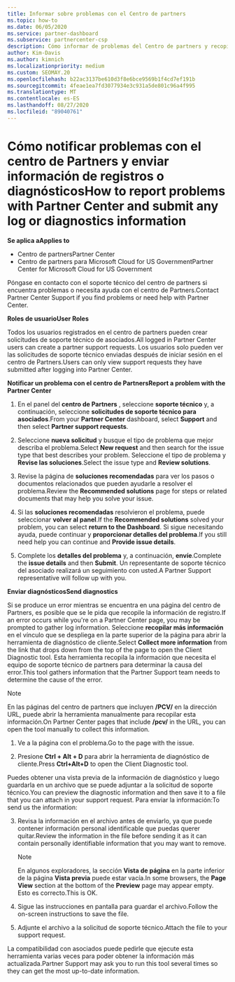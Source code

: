 ```yaml
---
title: Informar sobre problemas con el Centro de partners
ms.topic: how-to
ms.date: 06/05/2020
ms.service: partner-dashboard
ms.subservice: partnercenter-csp
description: Cómo informar de problemas del Centro de partners y recopilar información de diagnóstico para nuestro equipo de soporte técnico.
author: Kim-Davis
ms.author: kimnich
ms.localizationpriority: medium
ms.custom: SEOMAY.20
ms.openlocfilehash: b22ac3137be610d3f8e6bce9569b1f4cd7ef191b
ms.sourcegitcommit: 4feae1ea7fd3077934e3c931a5de801c96a4f995
ms.translationtype: MT
ms.contentlocale: es-ES
ms.lasthandoff: 08/27/2020
ms.locfileid: "89040761"
---
```

# <a name="how-to-report-problems-with-partner-center-and-submit-any-log-or-diagnostics-information"></a><span data-ttu-id="1e8ca-103">Cómo notificar problemas con el centro de Partners y enviar información de registros o diagnósticos</span><span class="sxs-lookup"><span data-stu-id="1e8ca-103">How to report problems with Partner Center and submit any log or diagnostics information</span></span>

<span data-ttu-id="1e8ca-104">**Se aplica a**</span><span class="sxs-lookup"><span data-stu-id="1e8ca-104">**Applies to**</span></span>

- <span data-ttu-id="1e8ca-105">Centro de partners</span><span class="sxs-lookup"><span data-stu-id="1e8ca-105">Partner Center</span></span>
- <span data-ttu-id="1e8ca-106">Centro de partners para Microsoft Cloud for US Government</span><span class="sxs-lookup"><span data-stu-id="1e8ca-106">Partner Center for Microsoft Cloud for US Government</span></span>

<span data-ttu-id="1e8ca-107">Póngase en contacto con el soporte técnico del centro de partners si encuentra problemas o necesita ayuda con el centro de Partners.</span><span class="sxs-lookup"><span data-stu-id="1e8ca-107">Contact Partner Center Support if you find problems or need help with Partner Center.</span></span>

<span data-ttu-id="1e8ca-108">**Roles de usuario**</span><span class="sxs-lookup"><span data-stu-id="1e8ca-108">**User Roles**</span></span>

<span data-ttu-id="1e8ca-109">Todos los usuarios registrados en el centro de partners pueden crear solicitudes de soporte técnico de asociados.</span><span class="sxs-lookup"><span data-stu-id="1e8ca-109">All logged in Partner Center users can create a partner support requests.</span></span> <span data-ttu-id="1e8ca-110">Los usuarios solo pueden ver las solicitudes de soporte técnico enviadas después de iniciar sesión en el centro de Partners.</span><span class="sxs-lookup"><span data-stu-id="1e8ca-110">Users can only view support requests they have submitted after logging into Partner Center.</span></span>

<span data-ttu-id="1e8ca-111">**Notificar un problema con el centro de Partners**</span><span class="sxs-lookup"><span data-stu-id="1e8ca-111">**Report a problem with the Partner Center**</span></span>

1. <span data-ttu-id="1e8ca-112">En el panel del **centro de Partners** , seleccione **soporte técnico** y, a continuación, seleccione **solicitudes de soporte técnico para asociados**.</span><span class="sxs-lookup"><span data-stu-id="1e8ca-112">From your **Partner Center** dashboard, select **Support** and then select **Partner support requests**.</span></span>

2. <span data-ttu-id="1e8ca-113">Seleccione **nueva solicitud** y busque el tipo de problema que mejor describa el problema.</span><span class="sxs-lookup"><span data-stu-id="1e8ca-113">Select **New request** and then search for the issue type that best describes your problem.</span></span> <span data-ttu-id="1e8ca-114">Seleccione el tipo de problema y **Revise las soluciones**.</span><span class="sxs-lookup"><span data-stu-id="1e8ca-114">Select the issue type and **Review solutions**.</span></span>

3. <span data-ttu-id="1e8ca-115">Revise la página de **soluciones recomendadas** para ver los pasos o documentos relacionados que pueden ayudarle a resolver el problema.</span><span class="sxs-lookup"><span data-stu-id="1e8ca-115">Review the **Recommended solutions** page for steps or related documents that may help you solve your issue.</span></span>

4. <span data-ttu-id="1e8ca-116">Si las **soluciones recomendadas** resolvieron el problema, puede seleccionar **volver al panel**.</span><span class="sxs-lookup"><span data-stu-id="1e8ca-116">If the **Recommended solutions** solved your problem, you can select **return to the Dashboard**.</span></span> <span data-ttu-id="1e8ca-117">Si sigue necesitando ayuda, puede continuar y **proporcionar detalles del problema**.</span><span class="sxs-lookup"><span data-stu-id="1e8ca-117">If you still need help you can continue and **Provide issue details**.</span></span>

5. <span data-ttu-id="1e8ca-118">Complete los **detalles del problema** y, a continuación, **envíe**.</span><span class="sxs-lookup"><span data-stu-id="1e8ca-118">Complete the **issue details** and then **Submit**.</span></span> <span data-ttu-id="1e8ca-119">Un representante de soporte técnico del asociado realizará un seguimiento con usted.</span><span class="sxs-lookup"><span data-stu-id="1e8ca-119">A Partner Support representative will follow up with you.</span></span>

<span data-ttu-id="1e8ca-120">**Enviar diagnósticos**</span><span class="sxs-lookup"><span data-stu-id="1e8ca-120">**Send diagnostics**</span></span>

<span data-ttu-id="1e8ca-121">Si se produce un error mientras se encuentra en una página del centro de Partners, es posible que se le pida que recopile la información de registro.</span><span class="sxs-lookup"><span data-stu-id="1e8ca-121">If an error occurs while you're on a Partner Center page, you may be prompted to gather log information.</span></span> <span data-ttu-id="1e8ca-122">Seleccione **recopilar más información** en el vínculo que se despliega en la parte superior de la página para abrir la herramienta de diagnóstico de cliente.</span><span class="sxs-lookup"><span data-stu-id="1e8ca-122">Select **Collect more information** from the link that drops down from the top of the page to open the Client Diagnostic tool.</span></span> <span data-ttu-id="1e8ca-123">Esta herramienta recopila la información que necesita el equipo de soporte técnico de partners para determinar la causa del error.</span><span class="sxs-lookup"><span data-stu-id="1e8ca-123">This tool gathers information that the Partner Support team needs to determine the cause of the error.</span></span> 

>[!NOTE]
><span data-ttu-id="1e8ca-124">En las páginas del centro de partners que incluyen **/PCV/** en la dirección URL, puede abrir la herramienta manualmente para recopilar esta información.</span><span class="sxs-lookup"><span data-stu-id="1e8ca-124">On Partner Center pages that include **/pcv/** in the URL, you can open the tool manually to collect this information.</span></span>

1. <span data-ttu-id="1e8ca-125">Ve a la página con el problema.</span><span class="sxs-lookup"><span data-stu-id="1e8ca-125">Go to the page with the issue.</span></span>

2. <span data-ttu-id="1e8ca-126">Presione **Ctrl + Alt + D** para abrir la herramienta de diagnóstico de cliente.</span><span class="sxs-lookup"><span data-stu-id="1e8ca-126">Press **Ctrl+Alt+D** to open the Client Diagnostic tool.</span></span>

<span data-ttu-id="1e8ca-127">Puedes obtener una vista previa de la información de diagnóstico y luego guardarla en un archivo que se puede adjuntar a la solicitud de soporte técnico.</span><span class="sxs-lookup"><span data-stu-id="1e8ca-127">You can preview the diagnostic information and then save it to a file that you can attach in your support request.</span></span> <span data-ttu-id="1e8ca-128">Para enviar la información:</span><span class="sxs-lookup"><span data-stu-id="1e8ca-128">To send us the information:</span></span>

3. <span data-ttu-id="1e8ca-129">Revisa la información en el archivo antes de enviarlo, ya que puede contener información personal identificable que puedas querer quitar.</span><span class="sxs-lookup"><span data-stu-id="1e8ca-129">Review the information in the file before sending it as it can contain personally identifiable information that you may want to remove.</span></span> 

    >[!NOTE]
    ><span data-ttu-id="1e8ca-130">En algunos exploradores, la sección **Vista de página** en la parte inferior de la página **Vista previa** puede estar vacía.</span><span class="sxs-lookup"><span data-stu-id="1e8ca-130">In some browsers, the **Page View** section at the bottom of the **Preview** page may appear empty.</span></span> <span data-ttu-id="1e8ca-131">Esto es correcto.</span><span class="sxs-lookup"><span data-stu-id="1e8ca-131">This is OK.</span></span>

4. <span data-ttu-id="1e8ca-132">Sigue las instrucciones en pantalla para guardar el archivo.</span><span class="sxs-lookup"><span data-stu-id="1e8ca-132">Follow the on-screen instructions to save the file.</span></span>

5. <span data-ttu-id="1e8ca-133">Adjunte el archivo a la solicitud de soporte técnico.</span><span class="sxs-lookup"><span data-stu-id="1e8ca-133">Attach the file to your support request.</span></span>

<span data-ttu-id="1e8ca-134">La compatibilidad con asociados puede pedirle que ejecute esta herramienta varias veces para poder obtener la información más actualizada.</span><span class="sxs-lookup"><span data-stu-id="1e8ca-134">Partner Support may ask you to run this tool several times so they can get the most up-to-date information.</span></span>


